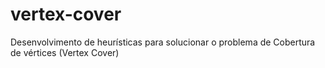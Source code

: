 # vertex-cover
Desenvolvimento de heurísticas para solucionar o problema de Cobertura de vértices (Vertex Cover)
